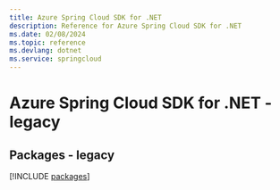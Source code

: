 ```yaml
---
title: Azure Spring Cloud SDK for .NET
description: Reference for Azure Spring Cloud SDK for .NET
ms.date: 02/08/2024
ms.topic: reference
ms.devlang: dotnet
ms.service: springcloud
---
```

# Azure Spring Cloud SDK for .NET - legacy
## Packages - legacy
[!INCLUDE [packages](spring-cloud-index.md)]